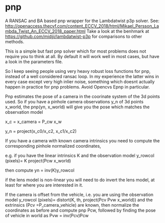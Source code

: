 # pnp
A RANSAC and BA based pnp wrapper for the Lambdatwist p3p solver. See: 
http://openaccess.thecvf.com/content_ECCV_2018/html/Mikael_Persson_Lambda_Twist_An_ECCV_2018_paper.html
Take a look at the benhmark at https://github.com/midjji/lambdatwist-p3p for comparisons to other methods. 


This is a simple but fast pnp solver which for most problems does not require you to think at all. 
By default it will work well in most cases, but have a look in the parameters file.

So I keep seeing people using very heavy robust loss functions for pnp, instead of a well considered ransac loop. 
In my experience the latter wins in every case except very high inlier noise, something which doesnt actually happen in practice for pnp problems. Avoid Opencvs Epnp in particular. 



Pnp estimates the pose of a camera in the coorinate system of the 3d points used. 
So if you have a pinhole camera observations y_n of 3d points x_world, the pnp(yn, x_world) will give you the pose which matches the observation model

x_c = x_camera = P_cw x_w

y_n = project(x_c0/x_c2, x_c1/x_c2)

If you have a camera with known camera intrinsics you need to compute the corresponding pinhole normalized coordinates, 

e.g. if you have the linear intrinsics K and the observation model y_rowcol (pixels)= K project(Pcw x_world)

then compute yn = inv(K)y_rowcol

if the lens model is non-linear you will need to do invert the lens model, at least for where you are interested in it. 

If the camera is offset from the vehicle, i.e. you are using the observation model y_rowcol (pixels)= distort(K, th, project(Pcv Pvw x_world)) and the extrinsics (Pcv =P_camera_vehicle) are known, then normalize the coordinates as before and compute pnp Pcw, followed by finding the pose of vehicle in world as Pvw = inv(Pcv)Pcw
